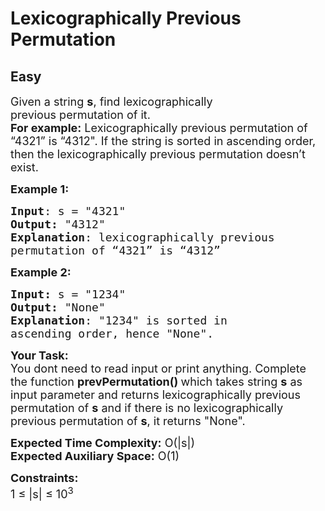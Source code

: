 # Lexicographically Previous Permutation
## Easy 
<div class="problem-statement">
                <p></p><p><span style="font-size:18px">Given a string <strong>s</strong>, find lexicographically previous&nbsp;permutation of it.<br>
<strong>For example:</strong>&nbsp;Lexicographically previous&nbsp;permutation of “4321” is “4312". If the string is sorted in ascending order, then the&nbsp;lexicographically previous&nbsp;permutation doesn’t exist.</span></p>

<p><span style="font-size:18px"><strong>Example 1:</strong></span></p>

<pre><span style="font-size:18px"><strong>Input</strong>: s = "4321"
<strong>Output:</strong> "4312" 
<strong>Explanation</strong>: lexicographically previous
permutation of “4321” is “4312”</span></pre>

<p><span style="font-size:18px"><strong>Example 2:</strong></span></p>

<pre><span style="font-size:18px"><strong>Input: </strong>s =<strong> </strong>"1234"
<strong>Output: </strong>"None"
<strong>Explanation</strong>: "1234" is sorted in
ascending order, hence "None". </span></pre>

<p><span style="font-size:18px"><strong>Your Task:&nbsp;&nbsp;</strong><br>
You dont need to read input or print anything. Complete the function <strong>prevPermutation()&nbsp;</strong>which takes string <strong>s</strong>&nbsp;as input parameter and returns lexicographically previous permutation of <strong>s</strong>&nbsp;and if there is no lexicographically previous permutation of <strong>s</strong>, it&nbsp;returns "None".</span></p>

<p><span style="font-size:18px"><strong>Expected Time Complexity:</strong> O(|s|)<br>
<strong>Expected Auxiliary Space:</strong> O(1)</span></p>

<p><span style="font-size:18px"><strong>Constraints:</strong><br>
1 ≤ |s|&nbsp;≤ 10<sup>3</sup></span></p>
 <p></p>
            </div>
